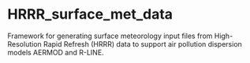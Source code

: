 # HRRR_surface_met_data
Framework for generating surface meteorology input files from High-Resolution Rapid Refresh (HRRR) data to support air pollution dispersion models AERMOD and R-LINE.
